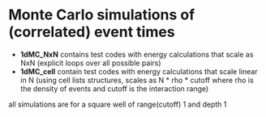 # Monte Carlo simulations of (correlated) event times 

- **1dMC_NxN** contains test codes with energy calculations that scale as NxN (explicit loops over all possible pairs) 
- **1dMC_cell** contain test codes with energy calculations that scale linear in N (using cell lists structures, scales as N * rho * cutoff where rho is the density of events and cutoff is the interaction range)

all simulations are for a square well of range(cutoff) 1 and depth 1